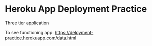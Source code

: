 # Heroku App Deployment Practice

Three tier application

To see functioning app:
https://deloyment-practice.herokuapp.com/data.html
